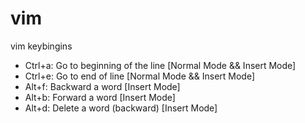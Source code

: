 # vim
vim keybingins
 - Ctrl+a: Go to beginning of the line [Normal Mode && Insert Mode]
 - Ctrl+e: Go to end of line [Normal Mode && Insert Mode]
 - Alt+f: Backward a word [Insert Mode]
 - Alt+b: Forward a word [Insert Mode]
 - Alt+d: Delete a word (backward) [Insert Mode]
